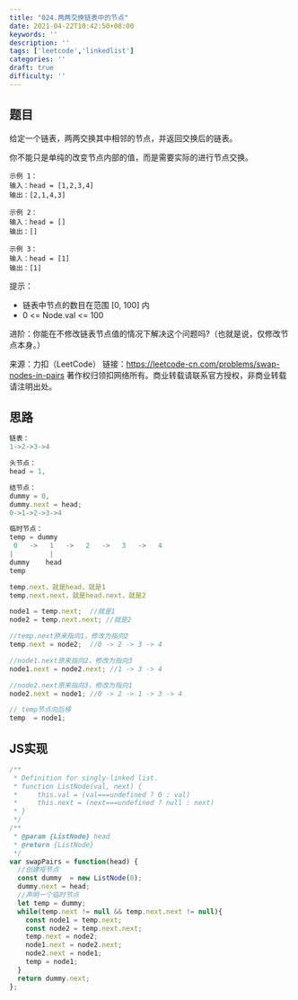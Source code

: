 ```yaml
---
title: "024.两两交换链表中的节点"
date: 2021-04-22T10:42:50+08:00
keywords: ''
description: ''
tags: ['leetcode','linkedlist']
categories: ''
draft: true
difficulty: ''
---
```


## 题目

给定一个链表，两两交换其中相邻的节点，并返回交换后的链表。

你不能只是单纯的改变节点内部的值，而是需要实际的进行节点交换。

```
示例 1：
输入：head = [1,2,3,4]
输出：[2,1,4,3]

示例 2：
输入：head = []
输出：[]

示例 3：
输入：head = [1]
输出：[1]
```

提示：

- 链表中节点的数目在范围 [0, 100] 内
- 0 <= Node.val <= 100

进阶：你能在不修改链表节点值的情况下解决这个问题吗?（也就是说，仅修改节点本身。）

来源：力扣（LeetCode）
链接：https://leetcode-cn.com/problems/swap-nodes-in-pairs
著作权归领扣网络所有。商业转载请联系官方授权，非商业转载请注明出处。


## 思路

```javascript
链表：
1->2->3->4

头节点：
head = 1,

结节点：
dummy = 0,
dummy.next = head;
0->1->2->3->4

临时节点：
temp = dummy
 0   ->   1   ->   2   ->   3   ->   4
|         |
dummy    head
temp

temp.next，就是head，就是1
temp.next.next，就是head.next，就是2

node1 = temp.next;  //就是1
node2 = temp.next.next; //就是2

//temp.next原来指向1，修改为指向2
temp.next = node2;  //0 -> 2 -> 3 -> 4

//node1.next原来指向2，修改为指向3
node1.next = node2.next; //1 -> 3 -> 4

//node2.next原来指向3，修改为指向1
node2.next = node1; //0 -> 2 -> 1 -> 3 -> 4

// temp节点向后移
temp  = node1;
```

## JS实现

```javascript
/**
 * Definition for singly-linked list.
 * function ListNode(val, next) {
 *     this.val = (val===undefined ? 0 : val)
 *     this.next = (next===undefined ? null : next)
 * }
 */
/**
 * @param {ListNode} head
 * @return {ListNode}
 */
var swapPairs = function(head) {
  //创建哑节点
  const dummy  = new ListNode(0);
  dummy.next = head;
  //声明一个临时节点
  let temp = dummy;
  while(temp.next != null && temp.next.next != null){
    const node1 = temp.next;
    const node2 = temp.next.next;
    temp.next = node2;
    node1.next = node2.next;
    node2.next = node1;
    temp = node1;
  }
  return dummy.next;
};
```
